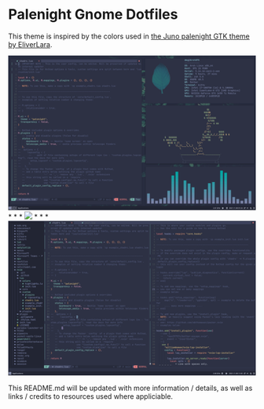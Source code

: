 # Palenight Gnome Dotfiles
This theme is inspired by the colors used in [the Juno palenight GTK theme by EliverLara](https://github.com/EliverLara/Juno).


<img src="main_palenight.png"/>
* * *
<img src="ulauncher_palenight.png"/>
* * *
<img src="nvchad_palenight.png"/>


This README.md will be updated with more information / details, as well as links / credits to resources used where appliciable.
